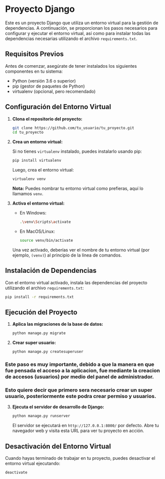 # Proyecto Django

Este es un proyecto Django que utiliza un entorno virtual para la gestión de dependencias. A continuación, se proporcionan los pasos necesarios para configurar y ejecutar el entorno virtual, así como para instalar todas las dependencias necesarias utilizando el archivo `requirements.txt`.

## Requisitos Previos

Antes de comenzar, asegúrate de tener instalados los siguientes componentes en tu sistema:

- Python (versión 3.6 o superior)
- pip (gestor de paquetes de Python)
- virtualenv (opcional, pero recomendado)

## Configuración del Entorno Virtual

1. **Clona el repositorio del proyecto:**

    ```bash
    git clone https://github.com/tu_usuario/tu_proyecto.git
    cd tu_proyecto
    ```

2. **Crea un entorno virtual:**

    Si no tienes `virtualenv` instalado, puedes instalarlo usando pip:

    ```bash
    pip install virtualenv
    ```

    Luego, crea el entorno virtual:

    ```bash
    virtualenv venv
    ```

    **Nota:** Puedes nombrar tu entorno virtual como prefieras, aquí lo llamamos `venv`.

3. **Activa el entorno virtual:**

    - En Windows:

        ```bash
        .\venv\Scripts\activate
        ```

    - En MacOS/Linux:

        ```bash
        source venv/bin/activate
        ```

    Una vez activado, deberías ver el nombre de tu entorno virtual (por ejemplo, `(venv)`) al principio de la línea de comandos.

## Instalación de Dependencias

Con el entorno virtual activado, instala las dependencias del proyecto utilizando el archivo `requirements.txt`:

```bash
pip install -r requirements.txt
```

## Ejecución del Proyecto

1. **Aplica las migraciones de la base de datos:**

    ```bash
    python manage.py migrate
    ```
2. **Crear super usuario:**
    
    ```bash
    python manage.py createsuperuser
    ```

### Este paso es muy importante, debido a que la manera en que fue pensada el acceso a la aplicacion, fue mediante la creacion de accesos (usuarios) por medio del panel de administrador. 
### Esto quiere decir que primero sera necesario crear un super usuario, posteriormente este podra crear permiso y usuarios.

3. **Ejecuta el servidor de desarrollo de Django:**

    ```bash
    python manage.py runserver
    ```

    El servidor se ejecutará en `http://127.0.0.1:8000/` por defecto. Abre tu navegador web y visita esta URL para ver tu proyecto en acción.

## Desactivación del Entorno Virtual

Cuando hayas terminado de trabajar en tu proyecto, puedes desactivar el entorno virtual ejecutando:

```bash
deactivate
```
